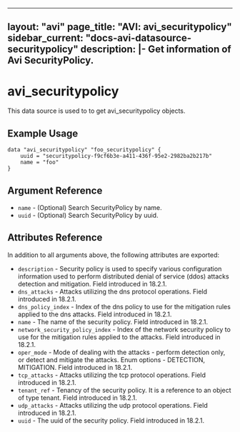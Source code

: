 <!--
    Copyright 2021 VMware, Inc.
    SPDX-License-Identifier: Mozilla Public License 2.0
-->
---
layout: "avi"
page_title: "AVI: avi_securitypolicy"
sidebar_current: "docs-avi-datasource-securitypolicy"
description: |-
  Get information of Avi SecurityPolicy.
---

# avi_securitypolicy

This data source is used to to get avi_securitypolicy objects.

## Example Usage

```hcl
data "avi_securitypolicy" "foo_securitypolicy" {
    uuid = "securitypolicy-f9cf6b3e-a411-436f-95e2-2982ba2b217b"
    name = "foo"
}
```

## Argument Reference

* `name` - (Optional) Search SecurityPolicy by name.
* `uuid` - (Optional) Search SecurityPolicy by uuid.

## Attributes Reference

In addition to all arguments above, the following attributes are exported:

* `description` - Security policy is used to specify various configuration information used to perform distributed denial of service (ddos) attacks detection and mitigation. Field introduced in 18.2.1.
* `dns_attacks` - Attacks utilizing the dns protocol operations. Field introduced in 18.2.1.
* `dns_policy_index` - Index of the dns policy to use for the mitigation rules applied to the dns attacks. Field introduced in 18.2.1.
* `name` - The name of the security policy. Field introduced in 18.2.1.
* `network_security_policy_index` - Index of the network security policy to use for the mitigation rules applied to the attacks. Field introduced in 18.2.1.
* `oper_mode` - Mode of dealing with the attacks - perform detection only, or detect and mitigate the attacks. Enum options - DETECTION, MITIGATION. Field introduced in 18.2.1.
* `tcp_attacks` - Attacks utilizing the tcp protocol operations. Field introduced in 18.2.1.
* `tenant_ref` - Tenancy of the security policy. It is a reference to an object of type tenant. Field introduced in 18.2.1.
* `udp_attacks` - Attacks utilizing the udp protocol operations. Field introduced in 18.2.1.
* `uuid` - The uuid of the security policy. Field introduced in 18.2.1.


